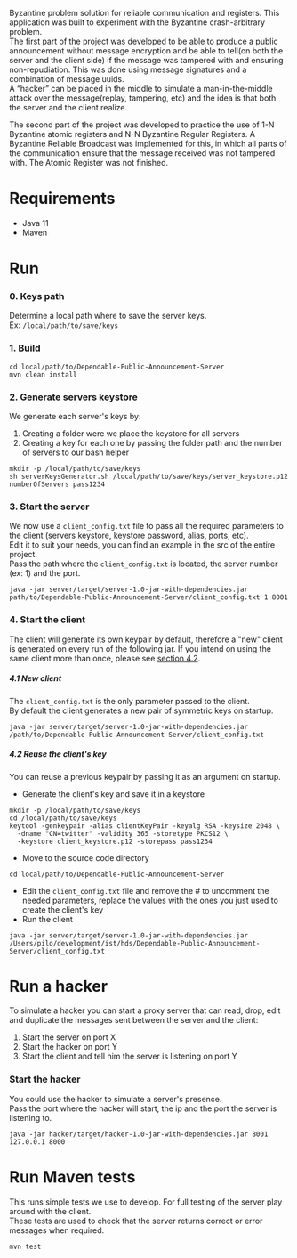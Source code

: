 
Byzantine problem solution for reliable communication and registers.
This application was built to experiment with the Byzantine crash-arbitrary problem.  
The first part of the project was developed to be able to produce a public announcement without message encryption and be able to tell(on both the server and the client side) if the message was tampered with and ensuring non-repudiation. This was done using message signatures and a combination of message uuids.   
A “hacker” can be placed in the middle to simulate a man-in-the-middle attack over the message(replay, tampering, etc) and the idea is that both the server and the client realize.

  
The second part of the project was developed to practice the use of 1-N Byzantine atomic registers and N-N Byzantine Regular Registers. A Byzantine Reliable Broadcast was implemented for this, in which all parts of the communication ensure that the message received was not tampered with. The Atomic Register was not finished.

# Requirements
- Java 11
- Maven

# Run
### 0. Keys path
Determine a local path where to save the server keys.  
Ex: `/local/path/to/save/keys`

### 1. Build
```shell script
cd local/path/to/Dependable-Public-Announcement-Server 
mvn clean install
```

### 2. Generate servers keystore
We generate each server's keys by:
1. Creating a folder were we place the keystore for all servers
2. Creating a key for each one by passing the folder path and the number of servers to our bash helper 
```shell script
mkdir -p /local/path/to/save/keys
sh serverKeysGenerator.sh /local/path/to/save/keys/server_keystore.p12 numberOfServers pass1234
```

### 3. Start the server
We now use a `client_config.txt` file to pass all the required parameters to the client (servers keystore, keystore password, alias, ports, etc).  
Edit it to suit your needs, you can find an example in the src of the entire project.  
Pass the path where the `client_config.txt` is located, the server number (ex: 1) and the port.
```shell script
java -jar server/target/server-1.0-jar-with-dependencies.jar path/to/Dependable-Public-Announcement-Server/client_config.txt 1 8001
```

### 4. Start the client
The client will generate its own keypair by default, therefore a "new" client is generated on every run of the following jar. 
If you intend on using the same client more than once, please see [section 4.2](#42-reuse-the-clients-key).

##### 4.1 New client    
The `client_config.txt` is the only parameter passed to the client.  
By default the client generates a new pair of symmetric keys on startup.
```shell script
java -jar server/target/server-1.0-jar-with-dependencies.jar /path/to/Dependable-Public-Announcement-Server/client_config.txt
```

##### 4.2 Reuse the client's key
You can reuse a previous keypair by passing it as an argument on startup.
- Generate the client's key and save it in a keystore
```shell script
mkdir -p /local/path/to/save/keys
cd /local/path/to/save/keys
keytool -genkeypair -alias clientKeyPair -keyalg RSA -keysize 2048 \
  -dname "CN=twitter" -validity 365 -storetype PKCS12 \
  -keystore client_keystore.p12 -storepass pass1234
```
- Move to the source code directory
```shell script
cd local/path/to/Dependable-Public-Announcement-Server 
```
- Edit the `client_config.txt` file and remove the # to uncomment the needed parameters, replace the values with the ones you just used to create the client's key
- Run the client
```shell script
java -jar server/target/server-1.0-jar-with-dependencies.jar /Users/pilo/development/ist/hds/Dependable-Public-Announcement-Server/client_config.txt
```

# Run a hacker
To simulate a hacker you can start a proxy server that can read, drop, edit and duplicate the messages sent between the server and the client:  
1. Start the server on port X
2. Start the hacker on port Y
3. Start the client and tell him the server is listening on port Y

### Start the hacker
You could use the hacker to simulate a server's presence.  
Pass the port where the hacker will start, the ip and the port the server is listening to.
```shell script
java -jar hacker/target/hacker-1.0-jar-with-dependencies.jar 8001 127.0.0.1 8000
```

# Run Maven tests
This runs simple tests we use to develop. For full testing of the server play around with the client.  
These tests are used to check that the server returns correct or error messages when required.
```shell script
mvn test
```


